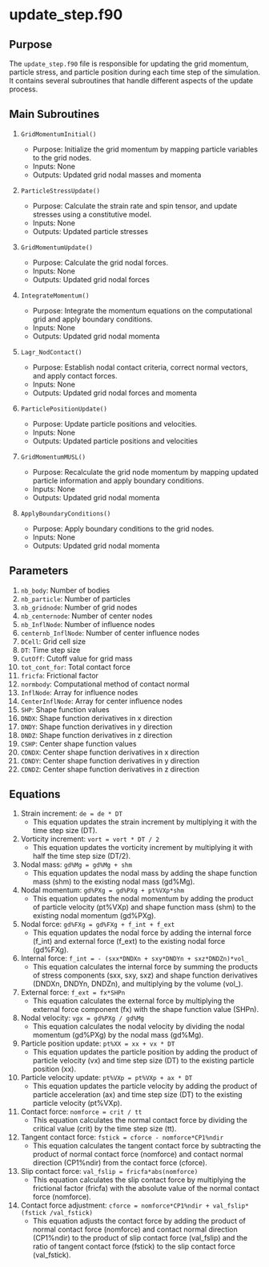 # update_step.f90

## Purpose
The `update_step.f90` file is responsible for updating the grid momentum, particle stress, and particle position during each time step of the simulation. It contains several subroutines that handle different aspects of the update process.

## Main Subroutines
1. `GridMomentumInitial()`
   - Purpose: Initialize the grid momentum by mapping particle variables to the grid nodes.
   - Inputs: None
   - Outputs: Updated grid nodal masses and momenta

2. `ParticleStressUpdate()`
   - Purpose: Calculate the strain rate and spin tensor, and update stresses using a constitutive model.
   - Inputs: None
   - Outputs: Updated particle stresses

3. `GridMomentumUpdate()`
   - Purpose: Calculate the grid nodal forces.
   - Inputs: None
   - Outputs: Updated grid nodal forces

4. `IntegrateMomentum()`
   - Purpose: Integrate the momentum equations on the computational grid and apply boundary conditions.
   - Inputs: None
   - Outputs: Updated grid nodal momenta

5. `Lagr_NodContact()`
   - Purpose: Establish nodal contact criteria, correct normal vectors, and apply contact forces.
   - Inputs: None
   - Outputs: Updated grid nodal forces and momenta

6. `ParticlePositionUpdate()`
   - Purpose: Update particle positions and velocities.
   - Inputs: None
   - Outputs: Updated particle positions and velocities

7. `GridMomentumMUSL()`
   - Purpose: Recalculate the grid node momentum by mapping updated particle information and apply boundary conditions.
   - Inputs: None
   - Outputs: Updated grid nodal momenta

8. `ApplyBoundaryConditions()`
   - Purpose: Apply boundary conditions to the grid nodes.
   - Inputs: None
   - Outputs: Updated grid nodal momenta

## Parameters
1. `nb_body`: Number of bodies
2. `nb_particle`: Number of particles
3. `nb_gridnode`: Number of grid nodes
4. `nb_centernode`: Number of center nodes
5. `nb_InflNode`: Number of influence nodes
6. `centernb_InflNode`: Number of center influence nodes
7. `DCell`: Grid cell size
8. `DT`: Time step size
9. `CutOff`: Cutoff value for grid mass
10. `tot_cont_for`: Total contact force
11. `fricfa`: Frictional factor
12. `normbody`: Computational method of contact normal
13. `InflNode`: Array for influence nodes
14. `CenterInflNode`: Array for center influence nodes
15. `SHP`: Shape function values
16. `DNDX`: Shape function derivatives in x direction
17. `DNDY`: Shape function derivatives in y direction
18. `DNDZ`: Shape function derivatives in z direction
19. `CSHP`: Center shape function values
20. `CDNDX`: Center shape function derivatives in x direction
21. `CDNDY`: Center shape function derivatives in y direction
22. `CDNDZ`: Center shape function derivatives in z direction

## Equations
1. Strain increment: `de = de * DT`
   - This equation updates the strain increment by multiplying it with the time step size (DT).
2. Vorticity increment: `vort = vort * DT / 2`
   - This equation updates the vorticity increment by multiplying it with half the time step size (DT/2).
3. Nodal mass: `gd%Mg = gd%Mg + shm`
   - This equation updates the nodal mass by adding the shape function mass (shm) to the existing nodal mass (gd%Mg).
4. Nodal momentum: `gd%PXg = gd%PXg + pt%VXp*shm`
   - This equation updates the nodal momentum by adding the product of particle velocity (pt%VXp) and shape function mass (shm) to the existing nodal momentum (gd%PXg).
5. Nodal force: `gd%FXg = gd%FXg + f_int + f_ext`
   - This equation updates the nodal force by adding the internal force (f_int) and external force (f_ext) to the existing nodal force (gd%FXg).
6. Internal force: `f_int = - (sxx*DNDXn + sxy*DNDYn + sxz*DNDZn)*vol_`
   - This equation calculates the internal force by summing the products of stress components (sxx, sxy, sxz) and shape function derivatives (DNDXn, DNDYn, DNDZn), and multiplying by the volume (vol_).
7. External force: `f_ext = fx*SHPn`
   - This equation calculates the external force by multiplying the external force component (fx) with the shape function value (SHPn).
8. Nodal velocity: `vgx = gd%PXg / gd%Mg`
   - This equation calculates the nodal velocity by dividing the nodal momentum (gd%PXg) by the nodal mass (gd%Mg).
9. Particle position update: `pt%XX = xx + vx * DT`
   - This equation updates the particle position by adding the product of particle velocity (vx) and time step size (DT) to the existing particle position (xx).
10. Particle velocity update: `pt%VXp = pt%VXp + ax * DT`
    - This equation updates the particle velocity by adding the product of particle acceleration (ax) and time step size (DT) to the existing particle velocity (pt%VXp).
11. Contact force: `nomforce = crit / tt`
    - This equation calculates the normal contact force by dividing the critical value (crit) by the time step size (tt).
12. Tangent contact force: `fstick = cforce - nomforce*CP1%ndir`
    - This equation calculates the tangent contact force by subtracting the product of normal contact force (nomforce) and contact normal direction (CP1%ndir) from the contact force (cforce).
13. Slip contact force: `val_fslip = fricfa*abs(nomforce)`
    - This equation calculates the slip contact force by multiplying the frictional factor (fricfa) with the absolute value of the normal contact force (nomforce).
14. Contact force adjustment: `cforce = nomforce*CP1%ndir + val_fslip*(fstick /val_fstick)`
    - This equation adjusts the contact force by adding the product of normal contact force (nomforce) and contact normal direction (CP1%ndir) to the product of slip contact force (val_fslip) and the ratio of tangent contact force (fstick) to the slip contact force (val_fstick).
